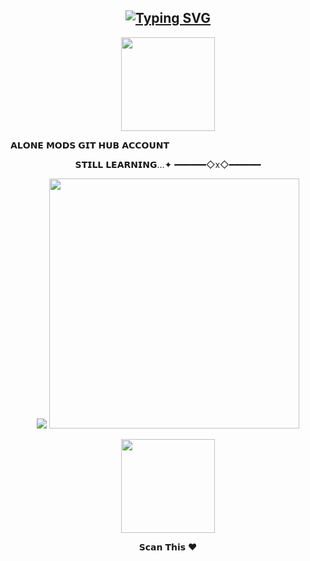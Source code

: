 <div align="center">

## [![Typing SVG](https://readme-typing-svg.herokuapp.com?font=Rockstar-ExtraBold&color=green&lines=𝗛𝗘𝗬+𝗜𝗧𝗦+𝗠𝗘+𝗔𝗟𝗢𝗡𝗘;𝗬𝗘𝗧𝗛𝗔𝗗𝗔+𝗙𝗘𝗔𝗥+𝗔𝗬𝗢;━━━◇x◇━━━━+⇆+◁+𝗔𝗟𝗢𝗡𝗘+▷+↻)](https://git.io/typing-svg)

 </a>
</p>
<div align="center">
  <img border-radius: 15px src="https://i.imgur.com/sxUfra1.jpg" width="150" height="150"/>
  <p align="center">


<!---
Alone-Mods/Alone-Mods is a ✨ special ✨ repository because its `README.md` (this file) appears on your GitHub profile.
You can click the Preview link to take a look at your changes.
--->
  <p align="left">
𝗔𝗟𝗢𝗡𝗘 𝗠𝗢𝗗𝗦 𝗚𝗜𝗧 𝗛𝗨𝗕 𝗔𝗖𝗖𝗢𝗨𝗡𝗧

𝗦𝗧𝗜𝗟𝗟 𝗟𝗘𝗔𝗥𝗡𝗜𝗡𝗚...✦
━━━━━━◇x◇━━━━━━

<img src="https://github.com/SP-XD/SP-XD/blob/main/images/dino_rounded.gif?raw=true" href="https://github.com/SP-XD" />

<img src="https://github.com/SP-XD/SP-XD/blob/main/images/this_page_is.gif?raw=true"  width="400"/>

 </a>
</p>
<div align="center">
  <img border-radius: 15px src="https://telegra.ph/file/4f000cf80f3a717e5c68f.jpg" width="150" height="150"/>
  <p align="center">

𝗦𝗰𝗮𝗻 𝗧𝗵𝗶𝘀 ❤
